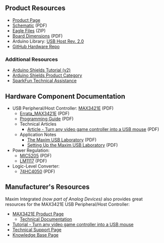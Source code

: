 ## Product Resources
* [Product Page](https://www.sparkfun.com/products/21247)
* [Schematic](./assets/board_files/schematic.pdf) (PDF)
* [Eagle Files](./assets/board_files/eagle_files.zip) (ZIP)
* [Board Dimensions](./assets/board_files/dimensions.pdf) (PDF)
* Arduino Library: [USB Host Rev. 2.0](https://github.com/felis/USB_Host_Shield_2.0)
* [GitHub Hardware Repo](https://github.com/sparkfun/SparkFun_USB-C_Host_Shield)

### Additional Resources
* [Arduino Shields Tutorial (v2)](https://learn.sparkfun.com/tutorials/arduino-shields-v2)
* [Arduino Shields Product Category](https://www.sparkfun.com/categories/240)
* [SparkFun Technical Assistance](https://www.sparkfun.com/technical_assistance)

## Hardware Component Documentation
* USB Peripheral/Host Controller: [MAX3421E](./assets/component_documentation/MAX3421E.pdf) (PDF)
	* [Errata_MAX3421E](./assets/component_documentation/Errata_MAX3421E.pdf) (PDF)
	* [Programming Guide](./assets/component_documentation/AN3785.pdf) (PDF)
	* Technical Articles
		* [Article - Turn any video game controller into a USB mouse](https://pdfserv.maximintegrated.com/en/an/TUT5884.pdf) (PDF)
	* Application Notes
		* [The Maxim USB Laboratory](https://www.analog.com/media/en/technical-documentation/app-notes/the-maxim-usb-laboratory.pdf) (PDF)
		* [Setting Up the Maxim USB Laboratory](https://www.analog.com/media/en/technical-documentation/app-notes/setting-up-the-maxim-usb-laboratory.pdf) (PDF)
* Power Regulation:
	* [MIC5205](./assets/component_documentation/MIC5205.pdf) (PDF)
	* [LM1117](./assets/component_documentation/LM1117.pdf) (PDF)
* Logic-Level Converter:
	* [74HC4050](./assets/component_documentation/74HC4050.pdf) (PDF)

## Manufacturer's Resources
Maxim Integrated *(now part of Analog Devices)* also provides great resources for the MAX3421E USB Peripheral/Host Controller: 

* [MAX3421E Product Page](https://www.maximintegrated.com/en/products/interface/controllers-expanders/MAX3421E.html)
    * [Technical Documentation](https://www.maximintegrated.com/en/products/interface/controllers-expanders/MAX3421E.html#tech-docs)
* [Tutorial - Turn any video game controller into a USB mouse](https://www.maximintegrated.com/en/design/technical-documents/tutorials/5/5884.html)
* [Technical Support Page](https://maximsupport.microsoftcrmportals.com/en-US/tech-support/)
* [Knowledge Base Page](https://maximsupport.microsoftcrmportals.com/en-US/knowledgebase/)